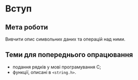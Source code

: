 # Вступ
## Мета роботи 
Вивчити опис символьних даних та операцій над ними.

## Теми для попереднього опрацювання
- подання рядків у мові програмування С;
- функції, описані в `<string.h>`.
